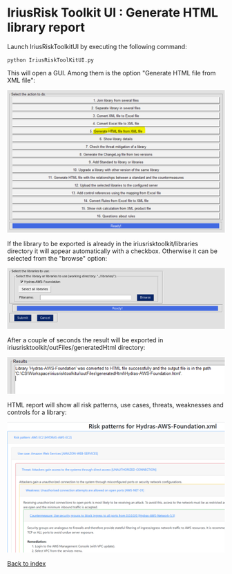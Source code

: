 IriusRisk Toolkit UI : Generate HTML library report
==========================================================================    

Launch IriusRiskToolkitUI by executing the following command:    

``` 
python IriusRiskToolKitUI.py
```    

This will open a GUI. Among them is the option "Generate HTML file from
XML file":

![](attachments/1052442632/1053065234.png)

If the library to be exported is already in the
iriusrisktoolkit/libraries directory it will appear automatically with a
checkbox. Otherwise it can be selected from the "browse" option:

![](attachments/1052442632/1053327369.png)

After a couple of seconds the result will be exported in
iriusrisktoolkit/outFiles/generatedHtml directory:

![](attachments/1052442632/1053360133.png)

HTML report will show all risk patterns, use cases, threats, weaknesses
and controls for a library:

![](attachments/1052442632/1053327375.png)    

[Back to index](Readme.md)